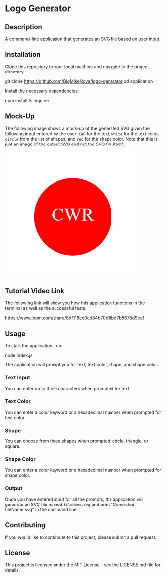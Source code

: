 # Logo Generator

## Description

A command-line application that generates an SVG file based on user input.

## Installation

Clone this repository to your local machine and navigate to the project directory.


git clone https://github.com/BigMikeNova/logo-generator
cd application


Install the necessary dependencies:

npm install
fs
inquirer

## Mock-Up

The following image shows a mock-up of the generated SVG given the following input entered by the user: `CWR` for the text, `white` for the text color, `circle` from the list of shapes, and `red` for the shape color. Note that this is just an image of the output SVG and not the SVG file itself:

![Image showing a red circle with white text that reads "CWR".](./images/logo%20test.png)

## Tutorial Video Link

The following link will show you how this application functions in the terminal as well as the successful tests.

https://www.loom.com/share/8df118ec0cd84b70b1fbd7b8678d9ee1

## Usage

To start the application, run:

node index.js

The application will prompt you for text, text color, shape, and shape color.

### Text Input

You can enter up to three characters when prompted for text.

### Text Color

You can enter a color keyword or a hexadecimal number when prompted for text color.

### Shape

You can choose from three shapes when prompted: circle, triangle, or square.

### Shape Color

You can enter a color keyword or a hexadecimal number when prompted for shape color.

### Output

Once you have entered input for all the prompts, the application will generate an SVG file named `fileName.svg` and print "Generated fileName.svg" in the command line.

## Contributing

If you would like to contribute to this project, please submit a pull request.

## License

This project is licensed under the MIT License - see the LICENSE.md file for details.